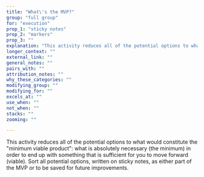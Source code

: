 ```yaml
---
title: "What\'s the MVP?"
group: "full group"
for: "execution"
prop_1: "sticky notes"
prop_2: "markers"
prop_3: ""
explanation: "This activity reduces all of the potential options to what would constitute the \"minimum viable product\": what is absolutely necessary (the minimum) in order to end up with something that is sufficient for you to move forward (viable). Sort all potential options, written on sticky notes, as either part of the MVP or to be saved for future improvements."
longer_context: ""
external_link: ""
general_notes: ""
pairs_with: ""
attribution_notes: ""
why_these_categories: ""
modifying_group: ""
modifying_for: ""
excels_at: ""
use_when: ""
not_when: ""
stacks: ""
zooming: ""

---
```


This activity reduces all of the potential options to what would constitute the "minimum viable product": what is absolutely necessary (the minimum) in order to end up with something that is sufficient for you to move forward (viable). Sort all potential options, written on sticky notes, as either part of the MVP or to be saved for future improvements.
